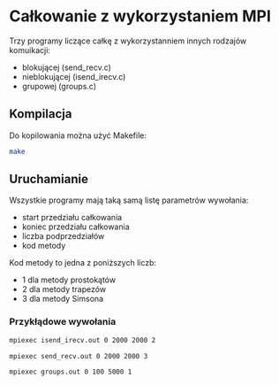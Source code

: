 # Całkowanie z wykorzystaniem MPI

Trzy programy liczące całkę z wykorzystanniem innych rodzajów
komuikacji:
 - blokującej (send_recv.c)
 - nieblokującej (isend_irecv.c)
 - grupowej (groups.c)

## Kompilacja

Do kopilowania można użyć Makefile:
```bash
make
```

## Uruchamianie

Wszystkie programy mają taką samą listę parametrów wywołania:
 - start przedziału całkowania
 - koniec przedziału całkowania
 - liczba podprzedziałów
 - kod metody

Kod metody to jedna z poniższych liczb:
 - 1 dla metody prostokątów
 - 2 dla metody trapezów
 - 3 dla metody Simsona

### Przykłądowe wywołania

```bash
mpiexec isend_irecv.out 0 2000 2000 2
```

```bash
mpiexec send_recv.out 0 2000 2000 3
```

```bash
mpiexec groups.out 0 100 5000 1
```
